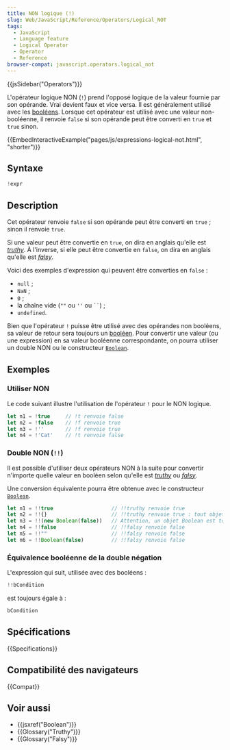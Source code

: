 ```yaml
---
title: NON logique (!)
slug: Web/JavaScript/Reference/Operators/Logical_NOT
tags:
  - JavaScript
  - Language feature
  - Logical Operator
  - Operator
  - Reference
browser-compat: javascript.operators.logical_not
---
```

{{jsSidebar("Operators")}}

L'opérateur logique NON (`!`) prend l'opposé logique de la valeur fournie par son opérande. Vrai devient faux et vice versa. Il est généralement utilisé avec les [booléens](/fr/docs/Web/JavaScript/Data_structures#boolean_type). Lorsque cet opérateur est utilisé avec une valeur non-booléenne, il renvoie `false` si son opérande peut être converti en `true` et `true` sinon.

{{EmbedInteractiveExample("pages/js/expressions-logical-not.html", "shorter")}}

## Syntaxe

```js
!expr
```

## Description

Cet opérateur renvoie `false` si son opérande peut être converti en `true` ; sinon il renvoie `true`.

Si une valeur peut être convertie en `true`, on dira en anglais qu'elle est [_truthy_](/fr/docs/Glossary/Truthy). À l'inverse, si elle peut être convertie en `false`, on dira en anglais qu'elle est [_falsy_](/fr/docs/Glossary/Falsy).

Voici des exemples d'expression qui peuvent être converties en `false` :

- `null` ;
- `NaN` ;
- `0` ;
- la chaîne vide (`""` ou `''` ou ` `` `) ;
- `undefined`.

Bien que l'opérateur `!` puisse être utilisé avec des opérandes non booléens, sa valeur de retour sera toujours un [booléen](/fr/docs/Web/JavaScript/Data_structures#boolean_type). Pour convertir une valeur (ou une expression) en sa valeur booléenne correspondante, on pourra utiliser un double NON ou le constructeur [`Boolean`](/fr/docs/Web/JavaScript/Reference/Global_Objects/Boolean).

## Exemples

### Utiliser NON

Le code suivant illustre l'utilisation de l'opérateur `!` pour le NON logique.

```js
let n1 = !true     // !t renvoie false
let n2 = !false    // !f renvoie true
let n3 = !''       // !f renvoie true
let n4 = !'Cat'    // !t renvoie false
```

### Double NON (`!!`)

Il est possible d'utiliser deux opérateurs NON à la suite pour convertir n'importe quelle valeur en booléen selon qu'elle est [_truthy_](/fr/docs/Glossary/Truthy) ou [_falsy_](/fr/docs/Glossary/Falsy).

Une conversion équivalente pourra être obtenue avec le constructeur [`Boolean`](/fr/docs/Web/JavaScript/Reference/Global_Objects/Boolean).

```js
let n1 = !!true                   // !!truthy renvoie true
let n2 = !!{}                     // !!truthy renvoie true : tout objet est truthy
let n3 = !!(new Boolean(false))   // Attention, un objet Boolean est toujours truthy !
let n4 = !!false                  // !!falsy renvoie false
let n5 = !!""                     // !!falsy renvoie false
let n6 = !!Boolean(false)         // !!falsy renvoie false
```

### Équivalence booléenne de la double négation

L'expression qui suit, utilisée avec des booléens :

```js
!!bCondition
```

est toujours égale à :

```js
bCondition
```

## Spécifications

{{Specifications}}

## Compatibilité des navigateurs

{{Compat}}

## Voir aussi

- {{jsxref("Boolean")}}
- {{Glossary("Truthy")}}
- {{Glossary("Falsy")}}
